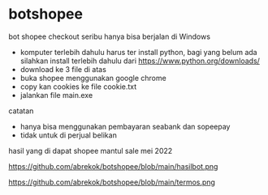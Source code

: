 # botshopee
bot shopee checkout seribu
hanya bisa berjalan di Windows

- komputer terlebih dahulu harus ter install python, bagi yang belum ada silahkan install terlebih dahulu dari https://www.python.org/downloads/
- download ke 3 file di atas
- buka shopee menggunakan google chrome
- copy kan cookies ke file cookie.txt
- jalankan file main.exe

catatan
- hanya bisa menggunakan pembayaran seabank dan sopeepay
- tidak untuk di perjual belikan


hasil yang di dapat shopee mantul sale mei 2022

https://github.com/abrekok/botshopee/blob/main/hasilbot.png

https://github.com/abrekok/botshopee/blob/main/termos.png
